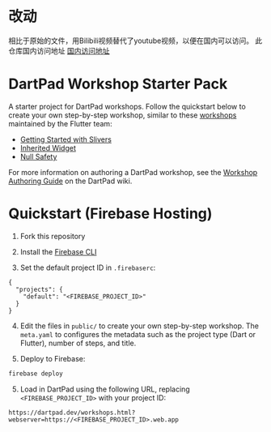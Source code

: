 # 改动
相比于原始的文件，用Bilibili视频替代了youtube视频，以便在国内可以访问。
此仓库国内访问地址
[国内访问地址](https://dartpad.cn/workshops.html?webserver=https://raw.githubusercontent.com/SOYLOO3/dartpad_workshop/main/public)

# DartPad Workshop Starter Pack
A starter project for DartPad workshops. Follow the quickstart below to create
your own step-by-step workshop, similar to these
[workshops](https://github.com/flutter/codelabs/tree/master/dartpad_codelabs)
maintained by the Flutter team:

- [Getting Started with Slivers](https://dartpad.dev/workshops.html?webserver=https://dartpad-workshops-io2021.web.app/getting_started_with_slivers)
- [Inherited Widget](https://dartpad.dev/workshops.html?webserver=https://dartpad-workshops-io2021.web.app/inherited_widget)
- [Null Safety](https://dartpad.dev/workshops.html?webserver=https://dartpad-workshops-io2021.web.app/null_safety_workshop)

For more information on authoring a DartPad workshop, see the [Workshop Authoring
Guide](https://github.com/dart-lang/dart-pad/wiki/Workshop-Authoring-Guide) on
the DartPad wiki.


# Quickstart (Firebase Hosting)

1. Fork this repository

2. Install the [Firebase CLI](https://firebase.google.com/docs/cli)

3. Set the default project ID in `.firebaserc`:

```
{
  "projects": {
    "default": "<FIREBASE_PROJECT_ID>"
  }
}
```

4. Edit the files in `public/` to create your own step-by-step workshop. The
   `meta.yaml` to configures the metadata such as the project type (Dart or
   Flutter), number of steps, and title.

4. Deploy to Firebase:

```bash
firebase deploy
```

5. Load in DartPad using the following URL, replacing `<FIREBASE_PROJECT_ID>`
   with your project ID:

```
https://dartpad.dev/workshops.html?webserver=https://<FIREBASE_PROJECT_ID>.web.app
```
